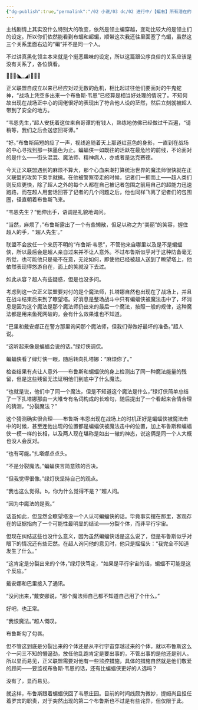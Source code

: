 ```yaml
---
{"dg-publish":true,"permalink":"/02 小说/03 dc/02 进行中/【蝙右】所有潜在的可能性（圆舞曲重置）/","noteIcon":""}
---
```


主线剧情上其实没什么特别大的改变，依然是领主蝙穿越，变动比较大的是领主们的设定。所以你们依然能看到布蝙和超蝙，顺带这次我还往里面塞了鸟蝙，虽然这三个关系里面右边的“蝙”并不是同一个人。

不过讲真黑化领主本来就是个挺恶趣味的设定，所以这篇跟公序良俗的关系应该是没有关系了，各位慎看。

🦇🦇🦇(◣_◢)🦇🦇🦇

正义联盟自成立以来已经应对过无数的危机，相比起过往他们要面对的牛鬼蛇神，“战场上凭空多出来一个布鲁斯·韦恩”已经算是相当好处理的情况了。不知何故出现在战场正中心的阔佬很好的表现出了符合他人设的茫然，然后立刻就被超人带到了安全的地方。

“韦恩先生，”超人安抚着这位来自哥谭的有钱人，熟练地仿佛已经做过千百遍，“请稍等，我们之后会送您回哥谭。”

“好。”布鲁斯简短的应了一声，视线追随着天上那道红蓝色的身影，一直到在战场的中心寻找到那一抹墨色为止。蝙蝠侠一如既往的活跃在最危险的前线，不论面对的是什么——街头混混、魔法师、精神病人，亦或者是达克赛德。

今天正义联盟遇到的麻烦不算大，那个心血来潮打算统治世界的魔法师很快就在正义联盟的攻势下束手就擒。在他被警察带走的时候，记者们一拥而上——超人类们则反应更快，除了超人之外的每个人都在自己被记者包围之前用自己的超能力迅速跑路，而在超人用套话回答了记者的几个问题之后，他也同样飞离了记者们的包围圈，径直朝着布鲁斯飞来。

“韦恩先生？”他伸出手，语调是礼貌地询问。

“当然，麻烦了，”布鲁斯露出了一个有些懒散，但足以称之为“美丽”的笑容，握住超人的手，“‘超人先生’。”

联盟不会放任一个来历不明的“布鲁斯·韦恩”，不管他来自哪里以及是不是蝙蝠侠，所以最后会是超人亲自过来并不让人意外。不过布鲁斯似乎对于这种防备毫无所觉，也可能他只是毫不在意，无论如何，即使他已经被超人送到了瞭望塔上，他依然表现得悠游自在，面上的笑就没下去过。

如此从容？超人有些疑惑，但是也没多问。

考虑到这一次正义联盟要对付的是个魔法师，扎塔娜自然也出现在了战场上，并且在战斗结束后来到了瞭望塔。好消息是整场战斗中只有蝙蝠侠被魔法击中了，坏消息是因为这个魔法是那个魔法师扔出来的最后一个魔法，按照一般的规律，这种魔法都是用来鱼死网破的，会有什么效果谁也不知道。

“巴里和戴安娜正在警方那里询问那个魔法师，但我们得做好最坏的准备。”超人说。

“这听起来像是蝙蝠会说的话。”绿灯侠调侃。

蝙蝠侠看了绿灯侠一眼，随后转向扎塔娜：“麻烦你了。”

检查结果有点让人意外——布鲁斯和蝙蝠侠的身上检测出了同一种魔法能量的残留，但是这些残留无法证明他们到底中了什么魔法。

“也就是说，他们中了同一个魔法，但是不知道这个魔法是什么，”绿灯侠简单总结了一下扎塔娜那由一大堆专有名词构成的长难句，随后提出了一个看起来合情合理的猜测，“分裂魔法？”

这个猜测确实很合理——布鲁斯·韦恩出现在战场上的时机正好是蝙蝠侠被魔法击中的时候，甚至连他出现的位置都是蝙蝠侠被魔法击中的位置，加上布鲁斯和蝙蝠侠一模一样的长相，以及两人现在堪称是如出一辙的神态，说这俩是同一个人大概也没人会反对。

“也有可能。”扎塔娜点点头。

“不是分裂魔法。”蝙蝠侠言简意赅的否决。

“但我觉得很像。”绿灯侠坚持自己的观点。

“我也这么觉得。b，你为什么觉得不是？”超人问。

“因为中魔法的是我。”

话虽如此，但显然全瞭望塔没一个人认可蝙蝠侠的话。毕竟事实摆在那里，客观存在的证据指向了一个可能性最明显的结论——分裂个体，而非平行宇宙。

但现在纠结这些也没什么意义，因为虽然蝙蝠侠话是这么说了，但是布鲁斯似乎对眼下的情况还有些茫然。在超人询问他的意见时，他只是摇摇头：“我完全不知道发生了什么。”

“这肯定是分裂出来的个体，”绿灯侠笃定，“如果是平行宇宙的话，蝙蝠不可能是这个反应。”

戴安娜和巴里接入了通讯。

“没问出来，”戴安娜说，“那个魔法师自己都不知道自己用了个什么。”

好吧，也正常。

“我恨魔法。”超人慨叹。

布鲁斯勾了勾唇。

但不管这到底是分裂出来的个体还是从平行宇宙穿越过来的个体，就以布鲁斯这么个一问三不知的懵逼劲，放任他乱跑肯定是要出事的，不管出事的是他还是别人。所以显而易见，正义联盟需要对他有一些监控措施，具体的措施自然就是他们敬爱的顾问——要监视布鲁斯·韦恩的话，还有比蝙蝠侠更好的人选吗？

没有了，显而易见。

就这样，布鲁斯跟着蝙蝠侠回了韦恩庄园。目前的时间线颇为微妙，提姆尚且担任着罗宾的职责，对于突然出现的第二个布鲁斯也不过是有些诧异，但仅限于此。

